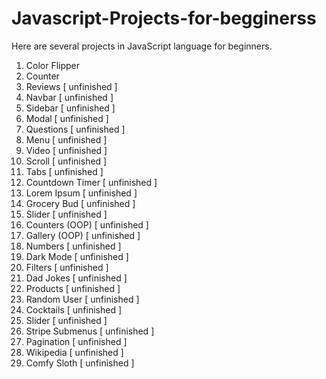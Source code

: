 # Javascript-Projects-for-begginerss
Here are several projects in JavaScript language for beginners.

1. Color Flipper 
2. Counter 
3. Reviews  [ unfinished ]
4. Navbar  [ unfinished ]
5. Sidebar  [ unfinished ]
6. Modal  [ unfinished ]
7. Questions  [ unfinished ]
8. Menu  [ unfinished ]
9. Video  [ unfinished ]
10. Scroll  [ unfinished ]
11. Tabs  [ unfinished ]
12. Countdown Timer  [ unfinished ] 
13. Lorem Ipsum  [ unfinished ]
14. Grocery Bud  [ unfinished ]
15. Slider  [ unfinished ]
16. Counters (OOP) [ unfinished ]
17. Gallery (OOP)  [ unfinished ]
18. Numbers  [ unfinished ]
19. Dark Mode  [ unfinished ]
20. Filters  [ unfinished ]
21. Dad Jokes  [ unfinished ] 
22. Products  [ unfinished ]
23. Random User  [ unfinished ]
24. Cocktails  [ unfinished ]
25. Slider  [ unfinished ]
26. Stripe Submenus  [ unfinished ]
27. Pagination  [ unfinished ]
28. Wikipedia  [ unfinished ]
29. Comfy Sloth  [ unfinished ]
